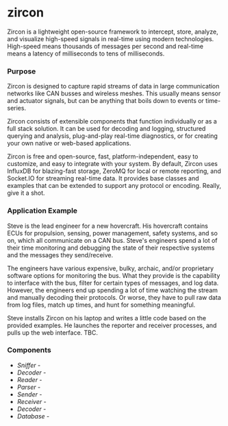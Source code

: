 zircon
======

Zircon is a lightweight open-source framework to intercept, store, analyze, and visualize high-speed signals in real-time using modern technologies. High-speed means thousands of messages per second and real-time means a latency of milliseconds to tens of milliseconds.

### Purpose

Zircon is designed to capture rapid streams of data in large communication networks like CAN busses and wireless meshes. This usually means sensor and actuator signals, but can be anything that boils down to events or time-series.

Zircon consists of extensible components that function individually or as a full stack solution. It can be used for decoding and logging, structured querying and analysis, plug-and-play real-time diagnostics, or for creating your own native or web-based applications.

Zircon is free and open-source, fast, platform-independent, easy to customize, and easy to integrate with your system. By default, Zircon uses InfluxDB for blazing-fast storage, ZeroMQ for local or remote reporting, and Socket.IO for streaming real-time data. It provides base classes and examples that can be extended to support any protocol or encoding. Really, give it a shot.

### Application Example

Steve is the lead engineer for a new hovercraft. His hovercraft contains ECUs for propulsion, sensing, power management, safety systems, and so on, which all communicate on a CAN bus. Steve's engineers spend a lot of their time monitoring and debugging the state of their respective systems and the messages they send/receive.

The engineers have various expensive, bulky, archaic, and/or proprietary software options for monitoring the bus. What they provide is the capability to interface with the bus, filter for certain types of messages, and log data. However, the engineers end up spending a lot of time watching the stream and manually decoding their protocols. Or worse, they have to pull raw data from log files, match up times, and hunt for something meaningful.

Steve installs Zircon on his laptop and writes a little code based on the provided examples. He launches the reporter and receiver processes, and pulls up the web interface. TBC.

### Components

+ *Sniffer* -
+ *Decoder* -
+ *Reader* -
+ *Parser* -
+ *Sender* -
+ *Receiver* -
+ *Decoder* -
+ *Database* -
